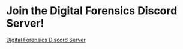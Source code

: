 # Join the Digital Forensics Discord Server!

[Digital Forensics Discord Server](https://discord.gg/pNMZunG)
